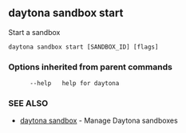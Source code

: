 ## daytona sandbox start

Start a sandbox

```
daytona sandbox start [SANDBOX_ID] [flags]
```

### Options inherited from parent commands

```
      --help   help for daytona
```

### SEE ALSO

- [daytona sandbox](daytona_sandbox.md) - Manage Daytona sandboxes
